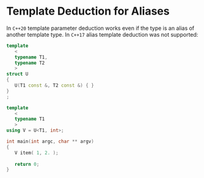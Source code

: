 # Template Deduction for Aliases

In `C++20` template parameter deduction works even if the type is an alias of another template type. In `C++17` alias template deduction was not supported:

```c++
template
   <
   typename T1,
   typename T2
   >
struct U
{
   U(T1 const &, T2 const &) { }
}
;

template
   <
   typename T1
   >
using V = U<T1, int>;

int main(int argc, char ** argv)
{
   V item( 1, 2. );
   
   return 0;
}
```
